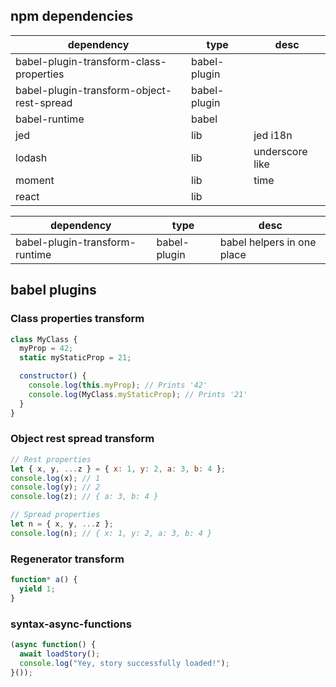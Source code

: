 ## npm dependencies

dependency|type|desc|
----------|----|----|
babel-plugin-transform-class-properties|babel-plugin|
babel-plugin-transform-object-rest-spread|babel-plugin|
babel-runtime|babel|
jed|lib|jed i18n
lodash|lib|underscore like
moment|lib|time
react|lib|

dependency|type|desc|
----------|----|----|
babel-plugin-transform-runtime|babel-plugin|babel helpers in one place



## babel plugins

### Class properties transform

```js
class MyClass {
  myProp = 42;
  static myStaticProp = 21;

  constructor() {
    console.log(this.myProp); // Prints '42'
    console.log(MyClass.myStaticProp); // Prints '21'
  }
}
```

### Object rest spread transform

```js
// Rest properties
let { x, y, ...z } = { x: 1, y: 2, a: 3, b: 4 };
console.log(x); // 1
console.log(y); // 2
console.log(z); // { a: 3, b: 4 }

// Spread properties
let n = { x, y, ...z };
console.log(n); // { x: 1, y: 2, a: 3, b: 4 }
```

### Regenerator transform

```js
function* a() {
  yield 1;
}
```

### syntax-async-functions

```js
(async function() {
  await loadStory();
  console.log("Yey, story successfully loaded!");
}());
```
